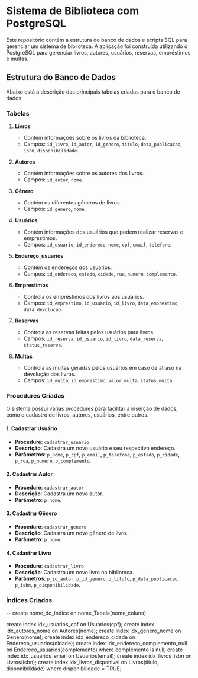 # Sistema de Biblioteca com PostgreSQL

Este repositório contém a estrutura do banco de dados e scripts SQL para gerenciar um sistema de biblioteca. A aplicação foi construída utilizando o PostgreSQL para gerenciar livros, autores, usuários, reservas, empréstimos e multas.

## Estrutura do Banco de Dados

Abaixo está a descrição das principais tabelas criadas para o banco de dados.

### Tabelas

1. **Livros**
   - Contém informações sobre os livros da biblioteca.
   - Campos: `id_livro`, `id_autor`, `id_genero`, `titulo`, `data_publicacao`, `isbn`, `disponibilidade`.

2. **Autores**
   - Contém informações sobre os autores dos livros.
   - Campos: `id_autor`, `nome`.

3. **Gênero**
   - Contém os diferentes gêneros de livros.
   - Campos: `id_genero`, `nome`.

4. **Usuários**
   - Contém informações dos usuários que podem realizar reservas e empréstimos.
   - Campos: `id_usuario`, `id_endereco`, `nome`, `cpf`, `email`, `telefone`.

5. **Endereço_usuarios**
   - Contém os endereços dos usuários.
   - Campos: `id_endereco`, `estado`, `cidade`, `rua`, `numero`, `complemento`.

6. **Emprestimos**
   - Controla os empréstimos dos livros aos usuários.
   - Campos: `id_emprestimo`, `id_usuario`, `id_livro`, `data_emprestimo`, `data_devolucao`.

7. **Reservas**
   - Controla as reservas feitas pelos usuários para livros.
   - Campos: `id_reserva`, `id_usuario`, `id_livro`, `data_reserva`, `status_reserva`.

8. **Multas**
   - Controla as multas geradas pelos usuários em caso de atraso na devolução dos livros.
   - Campos: `id_multa`, `id_emprestimo`, `valor_multa`, `status_multa`.

### Procedures Criadas

O sistema possui várias procedures para facilitar a inserção de dados, como o cadastro de livros, autores, usuários, entre outros.

#### 1. **Cadastrar Usuário**
   - **Procedure**: `cadastrar_usuario`
   - **Descrição**: Cadastra um novo usuário e seu respectivo endereço.
   - **Parâmetros**: `p_nome`, `p_cpf`, `p_email`, `p_telefone`, `p_estado`, `p_cidade`, `p_rua`, `p_numero`, `p_complemento`.

#### 2. **Cadastrar Autor**
   - **Procedure**: `cadastrar_autor`
   - **Descrição**: Cadastra um novo autor.
   - **Parâmetro**: `p_nome`.

#### 3. **Cadastrar Gênero**
   - **Procedure**: `cadastrar_genero`
   - **Descrição**: Cadastra um novo gênero de livro.
   - **Parâmetro**: `p_nome`.

#### 4. **Cadastrar Livro**
   - **Procedure**: `cadastrar_livro`
   - **Descrição**: Cadastra um novo livro na biblioteca.
   - **Parâmetros**: `p_id_autor`, `p_id_genero`, `p_titulo`, `p_data_publicacao`, `p_isbn`, `p_disponibilidade`.

### Índices Criados

-- create nome_do_indice on nome_Tabela(nome_coluna) 

create index idx_usuarios_cpf on Usuarios(cpf);
create index idx_autores_nome on Autores(nome);
create index idx_genero_nome on Genero(nome);
create index idx_endereco_cidade on Endereco_usuarios(cidade);
create index idx_endereco_complemento_null on Endereco_usuarios(complemento) where complemento is null;
create index idx_usuarios_email on Usuarios(email);
create index idx_livros_isbn on Livros(isbn);
create index idx_livros_disponivel on Livros(titulo, disponibilidade) where disponibilidade = TRUE;

